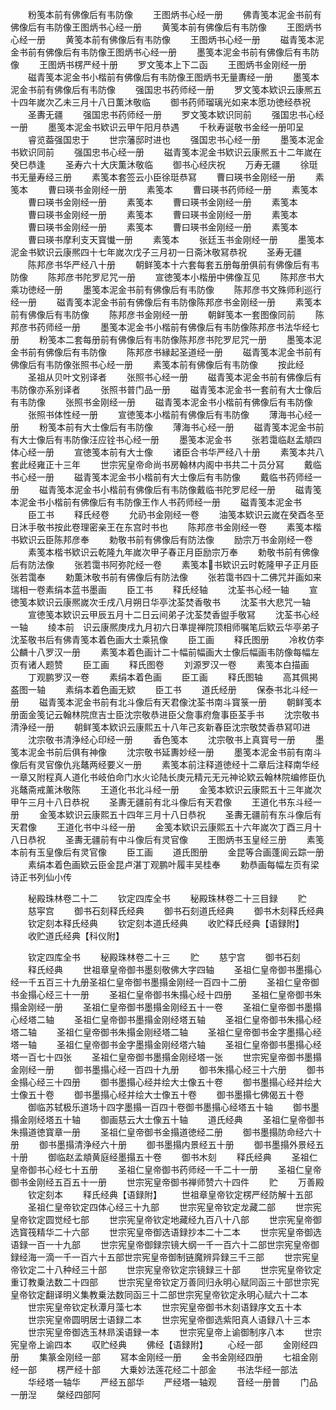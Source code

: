 <!-- { "loadSidebar": true } -->
　　粉笺本前有佛像后有韦防像
　　王图炳书心经一册
　　佛青笺本泥金书前有佛像后有韦防像王图炳书心经一册
　　黄笺本前有佛像后有韦防像
　　王图炳书心经一册
　　黄笺本前有佛像后有韦防像
　　王图炳书心经一册
　　磁青笺本泥金书前有佛像后有韦防像王图炳书心经一册
　　墨笺本泥金书前有佛像后有韦防像
　　王图炳书楞严经十册
　　罗文笺本上下二函
　　王图炳书金刚经一册
　　磁青笺本泥金书小楷前有佛像后有韦防像王图炳书无量夀经一册
　　墨笺本泥金书前有佛像后有韦防像
　　强国忠书药师经一册
　　罗文笺本欵识云康熈五十四年嵗次乙未三月十八日薫沐敬临
　　御书药师瑠璃光如来本愿功徳经恭祝
　　圣夀无疆
　　强国忠书药师经一册
　　罗文笺本欵识同前
　　强国忠书心经一册
　　墨笺本泥金书欵识云甲午阳月恭遇
　　千秋寿诞敬书金经一册叩呈
　　睿览葢强国忠于
　　世宗藩邸时进也
　　强国忠书心经一册
　　墨笺本泥金书欵识同前
　　强国忠书心经一册
　　磁青笺本泥金书欵识云康熈五十二年嵗在癸巳恭逢
　　圣寿六十大庆薫沐敬临
　　御书心经庆祝
　　万寿无疆
　　徐珽书无量寿经三册
　　素笺本套签云小臣徐珽恭冩
　　曹曰瑛书金刚经一册
　　素笺本
　　曹曰瑛书金刚经一册
　　素笺本
　　曹曰瑛书药师经一册
　　素笺本
　　曹曰瑛书金刚经一册
　　素笺本
　　曹曰瑛书金刚经一册
　　素笺本
　　曹曰瑛书金刚经一册
　　素笺本
　　曹曰瑛书金刚经一册
　　素笺本
　　曹曰瑛书金刚经一册
　　素笺本
　　曹曰瑛书金刚经一册
　　素笺本
　　曹曰瑛书摩利支天寳懴一册
　　素笺本
　　张廷玉书金刚经一册
　　墨笺本泥金书欵识云康熈四十七年嵗次戊子三月初一日斋沐敬冩恭祝
　　圣寿无疆
　　陈邦彦书华严经八十册
　　朝鲜笺本十六套每套五册每册俱前有佛像后有韦防像
　　陈邦彦书陀罗尼咒一册
　　宣徳笺本小楷册中佛像互见
　　陈邦彦书大乘功徳经一册
　　墨笺本泥金书前有佛像后有韦防像
　　陈邦彦书文殊师利巡行经一册
　　磁青笺本泥金书前有佛像后有韦防像陈邦彦书金刚经一册
　　素笺本前有佛像后有韦防像
　　陈邦彦书金刚经一册
　　朝鲜笺本一套图像同前
　　陈邦彦书药师经一册
　　墨笺本泥金书小楷前有佛像后有韦防像陈邦彦书法华经七册
　　粉笺本二套每册前有佛像后有韦防像陈邦彦书陀罗尼咒一册
　　墨笺本泥金书前有佛像后有韦防像
　　陈邦彦书縁起圣道经一册
　　磁青笺本泥金书前有佛像后有韦防像张照书心经一册
　　素笺本前有佛像后有韦防像
　　按此经
　　圣祖从贝叶文别译者
　　张照书心经一册
　　磁青笺本泥金书前有佛像后有韦防像亦系别译者
　　张照书普门品一册
　　磁青笺本泥金书一套前有大士像后有韦防像
　　张照书金刚经一册
　　磁青笺本泥金书小楷前有佛像后有韦防像
　　张照书体性经一册
　　宣徳笺本小楷前有佛像后有韦防像
　　薄海书心经一册
　　粉笺本前有大士像后有韦防像
　　薄海书心经一册
　　磁青笺本泥金书前有大士像后有韦防像汪应铨书心经一册
　　墨笺本泥金书
　　张若霭临赵孟頫四体心经一册
　　宣徳笺本前有大士像
　　诸臣合书华严经八十册
　　素笺本共八套此经雍正十三年
　　世宗宪皇帝命尚书房翰林内阁中书共二十员分冩
　　戴临书心经一册
　　磁青笺本泥金书小楷前有大士像后有韦防像
　　戴临书药师经一册
　　磁青笺本泥金书小楷前有佛像后有韦防像戴临书陀罗尼经一册
　　磁青笺本泥金书小楷前有佛像后有韦防像王作人书药师经一册
　　磁青笺本泥金书
　　臣工书
　　释氏经卷
　　允礽书金刚经一卷
　　油笺本欵识云嵗在癸酉冬至日沐手敬书按此卷理密亲王在东宫时书也
　　陈邦彦书金刚经一卷
　　素笺本楷书欵识云臣陈邦彦奉
　　勅敬书前有佛像后有防法像
　　励宗万书金刚经一卷
　　素笺本楷书欵识云乾隆九年嵗次甲子春正月臣励宗万奉
　　勅敬书前有佛像后有防法像
　　张若霭书阿弥陀经一卷
　　素笺本书欵识云时乾隆甲子正月臣张若霭奉
　　勅薫沐敬书前有佛像后有防法像
　　张若霭书四十二佛咒并画如来瑞相一卷素绢本蓝书墨画
　　臣工书
　　释氏经轴
　　沈荃书心经一轴
　　宣徳笺本欵识云康熈嵗次壬戌八月朔日华亭沈荃焚香敬书
　　沈荃书大悲咒一轴
　　宣徳笺本欵识云甲辰五月十二日云间弟子沈荃焚香盥手敬冩
　　沈荃书心经一轴
　　绫本前　识云康熈庚戌九月初六日凖提禅院顶相师嘱笔后欵云华亭弟子沈荃敬书后有佛青笺本着色画大士乘犼像
　　臣工画
　　释氏图册
　　冷枚仿李公麟十八罗汉一册
　　素笺本着色画计二十幅前幅画大士像后幅画韦防像每幅左页有诸人题赞
　　臣工画
　　释氏图卷
　　刘源罗汉一卷
　　素笺本白描画
　　丁观鹏罗汉一卷
　　素绢本着色画
　　臣工画
　　释氏图轴
　　高其佩掲盋图一轴
　　素绢本着色画无欵
　　臣工书
　　道氏经册
　　保泰书北斗经一册
　　磁青笺本泥金书前有北斗像后有天君像沈荃书南斗寳箓一册
　　朝鲜笺本册面金笺记云翰林院庶吉士臣沈宗敬恭进臣父詹事府詹事臣荃手书
　　沈宗敬书清浄经一册
　　朝鲜笺本欵识云康熙五十八年己亥新春臣沈宗敬焚香恭冩叩进
　　沈宗敬书清浄经心印经一册
　　香色笺本
　　沈宗敬书上真寳号一册
　　墨笺本泥金书前后俱有神像
　　沈宗敬书延夀妙经一册
　　墨笺本泥金书前有南斗像后有灵官像仇兆鼇两经要义一册
　　素笺本前注释道徳经十二章后注释南华经一章又附程真人道化书岐伯命门水火论陆长庚元精元无元神论欵云翰林院编修臣仇兆鼇斋戒薰沐敬陈
　　王道化书北斗经一册
　　金笺本欵识云康熙五十三年嵗次甲午三月十八日恭祝
　　圣夀无疆前有北斗像后有天君像
　　王道化书东斗经一册
　　金笺本欵识云康熙五十四年三月十八日恭祝
　　圣夀无疆前有东斗像后有天君像
　　王道化书中斗经一册
　　金笺本欵识云康熙五十六年嵗次丁酉三月十八日恭祝
　　圣夀无疆前有中斗像后有灵官像
　　王图炳书玉皇经三册
　　素笺本前有玉皇像后有灵官像
　　臣工画
　　道氏图册
　　金昆等合画蓬阆云踪一册
　　素绢本着色画欵云臣金昆卢湛丁观鹏叶履丰吴桂奉
　　勅恭画每幅左页有梁诗正书列仙小传







　　秘殿珠林卷二十二
　　钦定四库全书
　　秘殿珠林卷二十三目録
　　贮
　　慈寜宫
　　御书石刻释氏经典
　　御书石刻道氏经典
　　御书木刻释氏经典
　　钦定刻本释氏经典
　　钦定刻本道氏经典
　　收贮释氏经典【语録附】
　　收贮道氏经典【科仪附】





　　钦定四库全书
　　秘殿珠林卷二十三
　　贮
　　慈宁宫
　　御书石刻
　　释氏经典
　　世祖章皇帝御书墨刻敬佛大字四轴
　　圣祖仁皇帝御书墨搨心经一千五百三十九册圣祖仁皇帝御书墨搨金刚经一百四十二册
　　圣祖仁皇帝御书金搨心经三十一册
　　圣祖仁皇帝御书朱搨心经十四册
　　圣祖仁皇帝御书朱搨金刚经一册
　　圣祖仁皇帝御书墨搨金刚经五十一卷
　　圣祖仁皇帝御书墨搨心经塔二轴
　　圣祖仁皇帝御书墨搨金刚经塔五轴
　　圣祖仁皇帝御书朱搨心经塔二轴
　　圣祖仁皇帝御书朱搨金刚经塔二轴
　　圣祖仁皇帝御书金字墨搨心经塔一轴
　　圣祖仁皇帝御书金字墨搨金刚经塔六轴
　　圣祖仁皇帝御书墨搨心经塔一百七十四张
　　圣祖仁皇帝御书墨搨金刚经塔一张
　　世宗宪皇帝御书墨搨金刚经一册
　　御书墨搨心经一百四十九册
　　御书朱搨心经三十六册
　　御书金搨心经三十四册
　　御书墨搨心经并绘大士像五十卷
　　御书墨搨心经并绘大士像五十卷
　　御书墨搨心经并绘大士像五十卷
　　御书墨搨七佛偈五十卷
　　御临苏轼极乐道场十四字墨搨一百四十卷御书墨搨心经塔五十轴
　　御书墨搨金刚经塔五十轴
　　御画慈云大士像五十轴
　　道氏经典
　　圣祖仁皇帝御书朱搨道徳寳章一册
　　圣祖仁皇帝御书金搨道徳经二册
　　御书墨搨防命经六十册
　　御书墨搨清浄经六十册
　　御书墨搨内景经五十册
　　御书墨搨外景经五十册
　　御临赵孟頫黄庭经墨搨五十卷
　　御书木刻
　　释氏经典
　　圣祖仁皇帝御书心经七十五册
　　圣祖仁皇帝御书药师经一千二十一册
　　圣祖仁皇帝御书金刚经五百五十一册
　　世宗宪皇帝御书禅师赞六十四件
　　贮
　　万善殿
　　钦定刻本
　　释氏经典【语録附】
　　世祖章皇帝钦定楞严经防解十五部
　　圣祖仁皇帝钦定四体心经三十九部
　　世宗宪皇帝钦定龙藏二部
　　世宗宪皇帝钦定圆觉经七部
　　世宗宪皇帝钦定地藏经九百八十八部
　　世宗宪皇帝御选寳筏精华二十六部
　　世宗宪皇帝御选语録抄本二十二本
　　世宗宪皇帝御选语録一百一十九部
　　世宗宪皇帝御録宗镜大纲一千一百六十二部世宗宪皇帝御録经海一滴一千一百六十五部世宗宪皇帝御制链魔辨异録三千三部
　　世宗宪皇帝钦定二十八种经三十部
　　世宗宪皇帝钦定宗镜録三十部
　　世宗宪皇帝钦定重订教乗法数二十四部
　　世宗宪皇帝钦定万善同归永明心赋同函三十部世宗宪皇帝钦定翻译明义集教乗法数同函三十二部世宗宪皇帝钦定永明心赋六十二本
　　世宗宪皇帝钦定秋潭月藻七本
　　世宗宪皇帝御书木刻语録序文五十本
　　世宗宪皇帝圆明居士语録二本
　　世宗宪皇帝御选紫阳真人语録八十三本
　　世宗宪皇帝御选玉林昻溪语録一本
　　世宗宪皇帝上谕御制序八本
　　世宗宪皇帝上谕四本
　　収贮经典
　　佛经【语録附】
　　心经一部
　　金刚经四册
　　集篆金刚经一部
　　冩本金刚经一册
　　金书金刚经四册
　　七祖金刚经一部
　　楞严经十部
　　大乗妙法莲花经二十部金
　　书法华经一部法
　　华经塔一轴华
　　严经五部华
　　严经塔一轴观
　　音经一册普
　　门品一册湼
　　槃经四部阿
